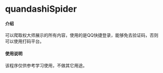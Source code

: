 # quandashiSpider

#### 介绍
可以爬取权大师展示的所有内容，使用的是QQ快捷登录，能够免去验证码，否则可以使用打码平台。


#### 使用说明
该程序仅供参考学习使用，不做其它用途。
